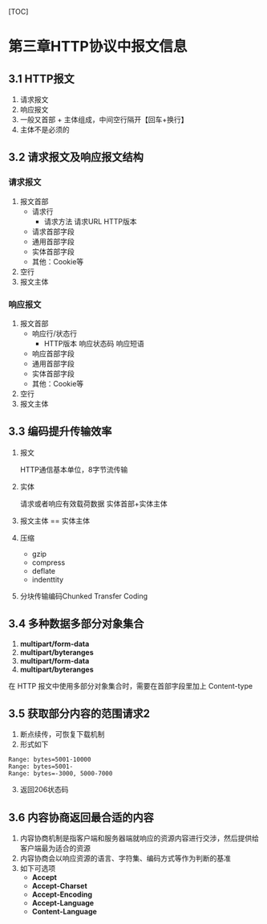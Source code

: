 [TOC]

# 第三章HTTP协议中报文信息

## 3.1 HTTP报文

1.  请求报文
2.  响应报文
3.  一般又首部 + 主体组成，中间空行隔开【回车+换行】
4.  主体不是必须的



## 3.2 请求报文及响应报文结构

### 请求报文

1.  报文首部
    *   请求行
        *   请求方法 请求URL HTTP版本
    *   请求首部字段
    *   通用首部字段
    *   实体首部字段
    *   其他：Cookie等
2.  空行
3.  报文主体

### 响应报文

1.  报文首部
    *   响应行/状态行
        *   HTTP版本 响应状态码 响应短语
    *   响应首部字段
    *   通用首部字段
    *   实体首部字段
    *   其他：Cookie等
2.  空行
3.  报文主体



## 3.3 编码提升传输效率

1.  报文

    HTTP通信基本单位，8字节流传输

2.  实体

    请求或者响应有效载荷数据 实体首部+实体主体

3.  报文主体 == 实体主体

4.  压缩

    *   gzip
    *   compress
    *   deflate
    *   indenttity

5.  分块传输编码Chunked Transfer Coding



## 3.4 多种数据多部分对象集合

1.  **multipart/form-data**
2.  **multipart/byteranges**
3.  **multipart/form-data**
4.  **multipart/byteranges**

在 HTTP 报文中使用多部分对象集合时，需要在首部字段里加上 Content-type



## 3.5 获取部分内容的范围请求2

1.  断点续传，可恢复下载机制
2.  形式如下

~~~
Range: bytes=5001-10000
Range: bytes=5001-
Range: bytes=-3000, 5000-7000
~~~

3.  返回206状态码



## 3.6 内容协商返回最合适的内容

1.  内容协商机制是指客户端和服务器端就响应的资源内容进行交涉，然后提供给客户端最为适合的资源
2.  内容协商会以响应资源的语言、字符集、编码方式等作为判断的基准
3.  如下可选项
    *   **Accept**
    *   **Accept-Charset**
    *   **Accept-Encoding**
    *   **Accept-Language**
    *   **Content-Language**